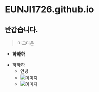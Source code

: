 # EUNJI1726.github.io
## 반갑습니다.
> 마크다운
- **하하하**
+ 하하하
  - 안녕
  - ![이미지](https://cdn.pixabay.com/photo/2018/08/14/13/23/ocean-3605547_640.jpg)
  - ![이미지](https://cdn.pixabay.com/photo/2013/11/28/10/36/road-220058_640.jpg)
